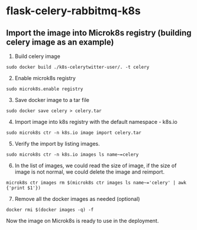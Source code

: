 # flask-celery-rabbitmq-k8s
## Import the image into Microk8s registry (building celery image as an example)
1. Build celery image
```
sudo docker build ./k8s-celerytwitter-user/. -t celery
```
2. Enable microk8s registry
```
sudo microk8s.enable registry
```
3. Save docker image to a tar file
```
sudo docker save celery > celery.tar
```
4. Import image into k8s registry with the default namespace - k8s.io
```
sudo microk8s ctr -n k8s.io image import celery.tar
```
5. Verify the import by listing images. 
```
sudo microk8s ctr -n k8s.io images ls name~=celery
```
6. In the list of images, we could read the size of image, if the size of image is not normal, we could delete the image and reimport.
```
microk8s ctr images rm $(microk8s ctr images ls name~='celery' | awk {'print $1'})
```
7. Remove all the docker images as needed (optional)
```
docker rmi $(docker images -q) -f
```
Now the image on Microk8s is ready to use in the deployment.
